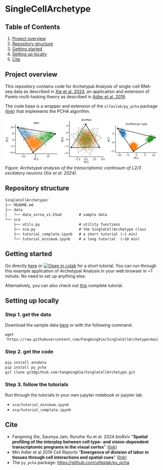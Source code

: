 # SingleCellArchetype
## Table of Contents
1. [Project overview](#Project-overview)
2. [Repository structure](#Repository-structure)
3. [Getting started](#Getting-started)
4. [Setting up locally](#Setting-up-locally)
3. [Cite](#Cite)

## Project overview
This repository contains code for Archetypal Analysis of single-cell RNA-seq data as described in [Xie et al. 2024](https://www.biorxiv.org/content/10.1101/2023.12.18.572244v2), an application and extension of Pareto multi-tasking theory as described in [Adler et al. 2019](https://doi.org/10.1016/j.celrep.2023.112412). 

The code base is a wrapper and extension of the `ulfaslak/py_pcha` package ([link](https://github.com/ulfaslak/py_pcha)) that implements the PCHA algorithm.

![img](https://github.com/FangmingXie/SingleCellArchetype/blob/main/data/img.png)
*Figure: Archetypal analysis of the transcriptomic continuum of L2/3 excitatory neurons (Xie et al. 2024).*

## Repository structure
```
SingleCellArchetype/
├── README.md
├── data
│   └── data_snrna_v1.h5ad        # sample data
└── sca
    ├── utils.py                  # utility functions
    ├── sca.py                    # the SingleCellArchetype class
    ├── tutorial_complete.ipynb   # a short tutorial (~1 min)
    └── tutorial_minimum.ipynb    # a long tutorial  (~10 min)
```

## Getting started
Go directly [here](https://github.com/FangmingXie/SingleCellArchetype/blob/main/sca/tutorial_minimum.ipynb) or
[![Open in colab](https://colab.research.google.com/assets/colab-badge.svg)](https://colab.research.google.com/github/FangmingXie/SingleCellArchetype/blob/main/sca/tutorial_minimum.ipynb) for a short tutorial. You can run through this example application of Archetypal Analysis in your web browser in ~1 minute. No need to set up anything else.

Alternatively, you can also check out [this](https://github.com/FangmingXie/SingleCellArchetype/blob/main/sca/tutorial_complete.ipynb) complete tutorial.

## Setting up locally
### Step 1. get the data
Download the sample data [here](https://raw.githubusercontent.com/FangmingXie/SingleCellArchetype/main/data/data_snrna_v1.h5ad)
or with the following command.
```
wget 'https://raw.githubusercontent.com/FangmingXie/SingleCellArchetype/main/data/data_snrna_v1.h5ad'
```

### Step 2. get the code
```
pip install anndata
pip install py_pcha
git clone git@github.com:FangmingXie/SingleCellArchetype.git
```

### Step 3. follow the tutorials
Run through the tutorials in your own jupyter notebook or jupyter lab.
- `sca/tutorial_minimum.ipynb`
- `sca/tutorial_complete.ipynb`

## Cite
- Fangming Xie, Saumya Jain, Runzhe Xu et al. 2024 *bioRxiv* "**Spatial profiling of the interplay between cell type- and vision-dependent transcriptomic programs in the visual cortex**" ([link](https://www.biorxiv.org/content/10.1101/2023.12.18.572244v2))
- Miri Adler et al 2019 *Cell Reports* "**Emergence of division of labor in tissues through cell interactions and spatial cues**" ([link](https://doi.org/10.1016/j.celrep.2023.112412))
- The `py_pcha` package: https://github.com/ulfaslak/py_pcha
